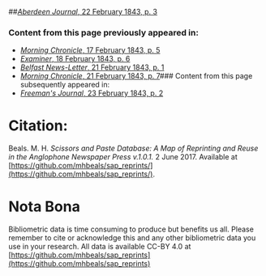 ##[*Aberdeen Journal*, 22 February 1843, p. 3](https://mhbeals.github.io/sap_html/Aberdeen-Journal/Aberdeen-Journal-22-February-1843-p-3)

### Content from this page previously appeared in:
+ [*Morning Chronicle*, 17 February 1843, p. 5](https://mhbeals.github.io/sap_html/Morning-Chronicle/Morning-Chronicle-17-February-1843-p-5)
+ [*Examiner*, 18 February 1843, p. 6](https://mhbeals.github.io/sap_html/Examiner/Examiner-18-February-1843-p-6)
+ [*Belfast News-Letter*, 21 February 1843, p. 1](https://mhbeals.github.io/sap_html/Belfast-News-Letter/Belfast-News-Letter-21-February-1843-p-1)
+ [*Morning Chronicle*, 21 February 1843, p. 7](https://mhbeals.github.io/sap_html/Morning-Chronicle/Morning-Chronicle-21-February-1843-p-7)### Content from this page subsequently appeared in:
+ [*Freeman's Journal*, 23 February 1843, p. 2](https://mhbeals.github.io/sap_html/Freeman's-Journal/Freeman's-Journal-23-February-1843-p-2)
                    
# Citation: 

Beals. M. H. *Scissors and Paste Database: A Map of Reprinting and Reuse in the Anglophone Newspaper Press v.1.0.1.* 2 June 2017. Available at [https://github.com/mhbeals/sap_reprints/](https://github.com/mhbeals/sap_reprints/). 
                    
# Nota Bona

Bibliometric data is time consuming to produce but benefits us all. Please remember to cite or acknowledge this and any other bibliometric data you use in your research. All data is available CC-BY 4.0 at [https://github.com/mhbeals/sap_reprints](https://github.com/mhbeals/sap_reprints)